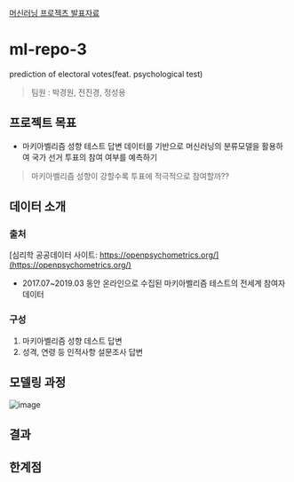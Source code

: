 [머신러닝 프로젝츠 발표자료](https://github.com/dss-14th/ml-repo-3/files/5529803/MACH_ppt2.pdf)

# ml-repo-3
prediction of electoral votes(feat. psychological test)
> 팀원 : 박경원, 전진경, 정성용

## 프로젝트 목표 
- 마키아벨리즘 성향 테스트 답변 데이터를 기반으로 
머신러닝의 분류모델을 활용하여 국가 선거 투표의 참여 여부를 예측하기 
> 마키아벨리즘 성향이 강할수록 투표에 적극적으로 참여할까??

## 데이터 소개
### 출처
[심리학 공공데이터 사이트: https://openpsychometrics.org/](https://openpsychometrics.org/) 
- 2017.07~2019.03 동안 온라인으로 수집된 마키아벨리즘 테스트의 전세계 참여자 데이터 
### 구성
1. 마키아벨리즘 성향 데스트 답변
2. 성격, 연령 등 인적사항 설문조사 답변

## 모델링 과정
![image](https://user-images.githubusercontent.com/67700119/98927700-3bf29e00-251c-11eb-828a-d05c9a5e7a9c.png)

## 결과

## 한계점 

## 
